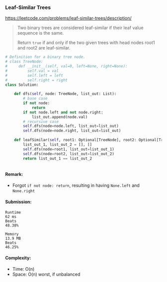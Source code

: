 ### Leaf-Similar Trees
https://leetcode.com/problems/leaf-similar-trees/description/
>Two binary trees are considered leaf-similar if their leaf value sequence is the same.
>
>Return `true` if and only if the two given trees with head nodes root1 and root2 are leaf-similar.
```python
# Definition for a binary tree node.
# class TreeNode:
#     def __init__(self, val=0, left=None, right=None):
#         self.val = val
#         self.left = left
#         self.right = right
class Solution:
    
    def dfs(self, node: TreeNode, list_out: List):
        # base case
        if not node:
            return
        if not node.left and not node.right:
            list_out.append(node.val)
        # recursive case
        self.dfs(node=node.left, list_out=list_out)
        self.dfs(node=node.right, list_out=list_out)
    
    def leafSimilar(self, root1: Optional[TreeNode], root2: Optional[TreeNode]) -> bool:
        list_out_1, list_out_2 = [], []
        self.dfs(node=root1, list_out=list_out_1)
        self.dfs(node=root2, list_out=list_out_2)
        return list_out_1 == list_out_2
    
```
#### Remark:
- Forgot `if not node: return`, resulting in having `None.left` and `None.right`
#### Submission:
```
Runtime
62 ms
Beats
48.38%

Memory
13.9 MB
Beats
46.25%
```
#### Complexity:
- Time: O(n)
- Space: O(n) worst, if unbalanced
